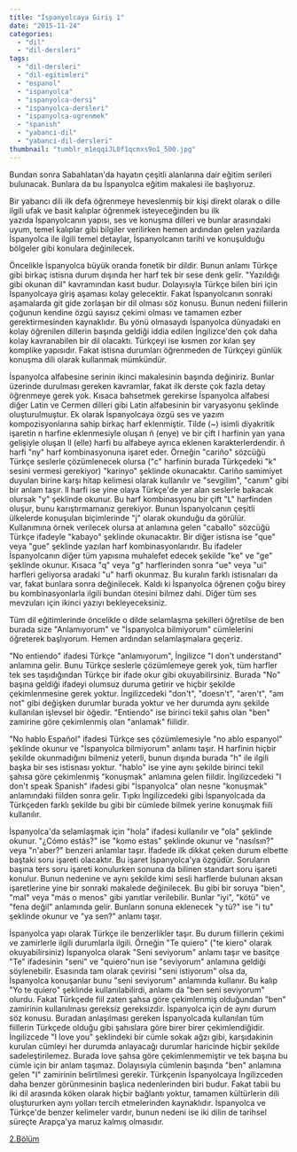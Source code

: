 ```yaml
---
title: "İspanyolcaya Giriş 1"
date: "2015-11-24"
categories: 
  - "dil"
  - "dil-dersleri"
tags: 
  - "dil-dersleri"
  - "dil-egitimleri"
  - "espanol"
  - "ispanyolca"
  - "ispanyolca-dersi"
  - "ispanyolca-dersleri"
  - "ispanyolca-ogrenmek"
  - "spanish"
  - "yabanci-dil"
  - "yabanci-dil-dersleri"
thumbnail: "tumblr_m1eqqiJL0f1qcmxs9o1_500.jpg"
---
```


Bundan sonra Sabahlatan'da hayatın çeşitli alanlarına dair eğitim serileri bulunacak. Bunlara da bu İspanyolca eğitim makalesi ile başlıyoruz.

Bir yabancı dili ilk defa öğrenmeye heveslenmiş bir kişi direkt olarak o dille ilgili ufak ve basit kalıplar öğrenmek isteyeceğinden bu ilk yazıda İspanyolcanın yapısı, ses ve konuşma dilleri ve bunlar arasındaki uyum, temel kalıplar gibi bilgiler verilirken hemen ardından gelen yazılarda İspanyolca ile ilgili temel detaylar, İspanyolcanın tarihi ve konuşulduğu bölgeler gibi konulara değinilecek.

Öncelikle İspanyolca büyük oranda fonetik bir dildir. Bunun anlamı Türkçe gibi birkaç istisna durum dışında her harf tek bir sese denk gelir. "Yazıldığı gibi okunan dil" kavramından kasıt budur. Dolayısıyla Türkçe bilen biri için İspanyolcaya giriş aşaması kolay gelecektir. Fakat İspanyolcanın sonraki aşamalarda git gide zorlaşan bir dil olması söz konusu. Bunun nedeni fiillerin çoğunun kendine özgü sayısız çekimi olması ve tamamen ezber gerektirmesinden kaynaklıdır. Bu yönü olmasaydı İspanyolca dünyadaki en kolay öğrenilen dillerin başında geldiği iddia edilen İngilizce'den çok daha kolay kavranabilen bir dil olacaktı. Türkçeyi ise kısmen zor kılan şey komplike yapısıdır. Fakat istisna durumları öğrenmeden de Türkçeyi günlük konuşma dili olarak kullanmak mümkündür.

İspanyolca alfabesine serinin ikinci makalesinin başında değiniriz. Bunlar üzerinde durulması gereken kavramlar, fakat ilk derste çok fazla detay öğrenmeye gerek yok. Kısaca bahsetmek gerekirse İspanyolca alfabesi diğer Latin ve Cermen dilleri gibi Latin alfabesinin bir varyasyonu şeklinde oluşturulmuştur. Ek olarak İspanyolcaya özgü ses ve yazım kompozisyonlarına sahip birkaç harf eklenmiştir. Tilde (~) isimli diyakritik işaretin n harfine eklenmesiyle oluşan ñ (enye) ve bir çift l harfinin yan yana gelişiyle oluşan ll (elle) harfi bu alfabeye ayrıca eklenen karakterlerdendir. ñ harfi "ny" harf kombinasyonuna işaret eder. Örneğin "cariño" sözcüğü Türkçe seslerle çözümlenecek olursa ("c" harfinin burada Türkçedeki "k" sesini vermesi gerekiyor) "karinyo" şeklinde okunacaktır. Cariño samimiyet duyulan birine karşı hitap kelimesi olarak kullanılır ve "sevgilim", "canım" gibi bir anlam taşır. ll harfi ise yine olaya Türkçe'de yer alan seslerle bakacak olursak "y" şeklinde okunur. Bu harf kombinasyonu bir çift "L" harfinden oluşur, bunu karıştırmamanız gerekiyor. Bunun İspanyolcanın çeşitli ülkelerde konuşulan biçimlerinde "j" olarak okunduğu da görülür. Kullanımına örnek verilecek olursa at anlamına gelen "caballo" sözcüğü Türkçe ifadeyle "kabayo" şeklinde okunacaktır. Bir diğer istisna ise "que" veya "gue" şeklinde yazılan harf kombinasyonlarıdır. Bu ifadeler İspanyolcanın diğer tüm yapısına muhalefet edecek şekilde "ke" ve "ge" şeklinde okunur. Kısaca "q" veya "g" harflerinden sonra "ue" veya "ui" harfleri geliyorsa aradaki "u" harfi okunmaz. Bu kuralın farklı istisnaları da var, fakat bunlara sonra değinilecek. Kaldı ki İspanyolca öğrenen çoğu birey bu kombinasyonlarla ilgili bundan ötesini bilmez dahi. Diğer tüm ses mevzuları için ikinci yazıyı bekleyeceksiniz.

Tüm dil eğitimlerinde öncelikle o dilde selamlaşma şekilleri öğretilse de ben burada size "Anlamıyorum" ve "İspanyolca bilmiyorum" cümlelerini öğreterek başlıyorum. Hemen ardından selamlaşmalara geçeriz.

"No entiendo" ifadesi Türkçe "anlamıyorum", İngilizce "I don't understand" anlamına gelir. Bunu Türkçe seslerle çözümlemeye gerek yok, tüm harfler tek ses taşıdığından Türkçe bir ifade okur gibi okuyabilirsiniz. Burada "No" başına geldiği ifadeyi olumsuz duruma getirir ve hiçbir şekilde çekimlenmesine gerek yoktur. İngilizcedeki "don't", "doesn't", "aren't", "am not" gibi değişken durumlar burada yoktur ve her durumda aynı şekilde kullanılan işlevsel bir öğedir. "Entiendo" ise birinci tekil şahıs olan "ben" zamirine göre çekimlenmiş olan "anlamak" fiilidir.

"No hablo Español" ifadesi Türkçe ses çözümlemesiyle "no ablo espanyol" şeklinde okunur ve "İspanyolca bilmiyorum" anlamı taşır. H harfinin hiçbir şekilde okunmadığını bilmeniz yeterli, bunun dışında burada "h" ile ilgili başka bir ses istisnası yoktur. "hablo" ise yine aynı şekilde birinci tekil şahısa göre çekimlenmiş "konuşmak" anlamına gelen fiildir. İngilizcedeki "I don't speak Spanish" ifadesi gibi "İspanyolca" olan nesne "konuşmak" anlamındaki fiilden sonra gelir. Tıpkı İngilizcedeki gibi İspanyolcada da Türkçeden farklı şekilde bu gibi bir cümlede bilmek yerine konuşmak fiili kullanılır.

İspanyolca'da selamlaşmak için "hola" ifadesi kullanılır ve "ola" şeklinde okunur. "¿Cómo estás?" ise "komo estas" şeklinde okunur ve "nasılsın?" veya "n'aber?" benzeri anlamlar taşır. İfadede ilk dikkat çeken durum elbette baştaki soru işareti olacaktır. Bu işaret İspanyolca'ya özgüdür. Soruların başına ters soru işareti konulurken sonuna da bilinen standart soru işareti konulur. Bunun nedenine ve aynı şekilde kimi sesli harflerde bulunan aksan işaretlerine yine bir sonraki makalede değinilecek. Bu gibi bir soruya "bien", "mal" veya "más o menos" gibi yanıtlar verilebilir. Bunlar "iyi", "kötü" ve "fena değil" anlamında gelir. Bunların sonuna eklenecek "y tú?" ise "i tu" şeklinde okunur ve "ya sen?" anlamı taşır.

İspanyolca yapı olarak Türkçe ile benzerlikler taşır. Bu durum fiillerin çekimi ve zamirlerle ilgili durumlarla ilgili. Örneğin "Te quiero" ("te kiero" olarak okuyabilirsiniz) İspanyolca olarak "Seni seviyorum" anlamı taşır ve basitçe "Te" ifadesinin "seni" ve "quiero"nun ise "seviyorum" anlamına geldiği söylenebilir. Esasında tam olarak çevirisi "seni istiyorum" olsa da, İspanyolca konuşanlar bunu "seni seviyorum" anlamında kullanır. Bu kalıp "Yo te quiero" şeklinde kullanılabilirdi, anlamı da "ben seni seviyorum" olurdu. Fakat Türkçede fiil zaten şahsa göre çekimlenmiş olduğundan "ben" zamirinin kullanılması gereksiz gereksizdir. İspanyolca için de aynı durum söz konusu. Buradan anlaşılması gereken İspanyolcada kullanılan tüm fiillerin Türkçede olduğu gibi şahıslara göre birer birer çekimlendiğidir. İngilizcede "I love you" şeklindeki bir cümle sokak ağzı gibi, karşıdakinin kurulan cümleyi her durumda anlayacağı durumlar haricinde hiçbir şekilde sadeleştirilemez. Burada love şahsa göre çekimlenmemiştir ve tek başına bu cümle için bir anlam taşımaz. Dolayısıyla cümlenin başında "ben" anlamına gelen "I" zamirinin belirtilmesi gerekir. Türkçenin İspanyolcaya İngilizceden daha benzer görünmesinin başlıca nedenlerinden biri budur. Fakat tabii bu iki dil arasında köken olarak hiçbir bağlantı yoktur, tamamen kültürlerin dili oluştururken aynı yolları tercih etmelerinden kaynaklıdır. İspanyolca ve Türkçe'de benzer kelimeler vardır, bunun nedeni ise iki dilin de tarihsel süreçte Arapça'ya maruz kalmış olmasıdır.

[2.Bölüm](http://sabahlatan.com/blog/ispanyolcaya-giris-2/)
